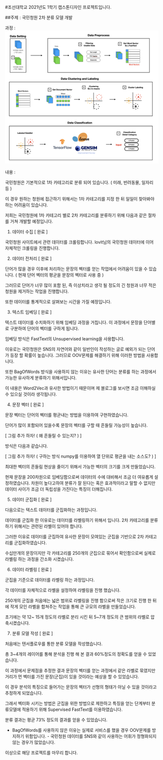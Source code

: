 #조선대학교 2021년도 1학기 캡스톤디자인 프로젝트입니다.

##주제 : 국민청원 2차 분류 모델 개발

과정 : 
![ex_screenshot](./process.png)

내용 :

국민청원은 기본적으로 1차 카테고리로 분류 되어 있습니다. ( 미래, 반려동물, 일자리 등 )

이 경우 원하는 청원에 접근하기 위해서는 1차 카테고리를 지정 한 뒤 일일이 찾아봐야 하는 어려움이 있습니다.

저희는 국민청원에 1차 카테고리 별로 2차 카테고리를 분류하기 위해 다음과 같은 절차를 거쳐 개발할 예정입니다.

1. 데이터 수집 [ 완료 ]

국민청원 사이트에서 관련 데이터를 크롤링합니다. lovit님의 국민청원 데이터에 이어 자체적인 크롤링을 진행합니다.

2. 데이터 전처리 [ 완료 ]

단어가 많을 경우 이후에 처리하는 문장의 벡터를 얻는 작업에서 어려움이 있을 수 있습니다. ( 현재 단어 벡터의 평균을 문장의 벡터로 사용 중 )

그러므로 단어가 너무 많이 포함 된, 즉 이상치라고 생각 될 정도의 긴 청원과 너무 적은 청원을 제거하는 작업을 진행합니다.

또한 데이터를 통계적으로 살펴보는 시간을 가질 예정입니다.

3. 텍스트 임베딩 [ 완료 ]

텍스트 데이터를 수치화하기 위해 임베딩 과정을 거칩니다. 이 과정에서 문장을 단어별로 구분하여 단어의 벡터를 구하게 됩니다.

임베딩 방식은 FastText의 Unsupervised learning을 사용합니다.

이유로는 국민청원은 SNS의 자연어와 같이 일반인이 작성하는 글로 예외가 되는 단어가 등장 할 확률이 높습니다. 그러므로 OOV문제를 해결하기 위해 이러한 방법을 사용합니다.

또한 BagOfWords 방식을 사용하지 않는 이유는 유사한 단어는 분류를 하는 과정에서 가능한 유사하게 분류하기 위해서입니다.

이 내용은 Word2Vec과 유사한 방법이기 때문이며 제 블로그를 보시면 조금 이해하실 수 있으실 것이라 생각됩니다.

4. 문장 벡터 [ 완료 ]

문장 벡터는 단어의 벡터를 평균내는 방법을 이용하여 구현하였습니다.

단어가 많이 포함되어 있을수록 문장의 벡터를 구할 때 흔들릴 가능성이 높습니다.

[ 그림 추가 하자! ( 왜 흔들릴 수 있는지? ) ]

방식은 다음과 같습니다.

[ 그림 추가 하자! ( 구하는 방식 numpy를 이용하여 열 단위로 평균을 내는 소스도? ) ]

최대한 벡터의 흔들림 현상을 줄이기 위해서 가능한 벡터의 크기를 크게 만들었습니다.

현재 문장을 200차원으로 임베딩함으로써 데이터의 수에 대비해서 조금 더 여유롭게 설정하였습니다. 차원이 높다고하여 분류가 잘 된다는 혹은 효과적이라고 말할 수 없지만 데이터 사이가 조금 더 독립성을 가진다는 특징이 더해집니다.

5. 데이터 군집화 [ 완료 ]

다음으로는 텍스트 데이터를 군집화하는 과정입니다.

데이터를 군집화 한 이유로는 데이터를 라벨링하기 위해서 입니다. 2차 카테고리를 분류하기 위해서는 관련된 라벨이 있어야 합니다.

그러한 이유로 데이터를 군집하여 유사한 문장이 모여있는 군집을 기반으로 2차 카테고리를 군집화하였습니다.

수십만개의 문장이지만 각 카테고리를 250개의 군집으로 묶어서 확인함으로써 실제로 라벨링 하는 과정을 간소화 시켰습니다.

6. 데이터 라벨링 [ 완료 ]

군집을 기준으로 데이터를 라벨링 하는 과정입니다.

각 데이터를 자체적으로 라벨을 설정하여 라벨링을 진행 했습니다.

250개의 군집을 처음에는 넓은 범위로 라벨링을 진행 함으로써 작은 크기로 진행 한 뒤에 작게 모인 라벨을 합쳐주는 작업을 통해 큰 규모의 라벨을 만들었습니다.

초기에는 약 12~ 15개 정도의 라벨로 분리 시킨 뒤 5~7개 정도의 큰 범위의 라벨로 압축시켰습니다.

7. 분류 모델 작성 [ 완료 ]

처음에는 텐서플로우를 통한 분류 모델을 작성했습니다.

총 3~4개의 레이어를 통해 분석을 진행 해 본 결과 60%정도의 정확도를 얻을 수 있었습니다.

이 과정에서 문제점을 추정한 결과 문장의 벡터를 얻는 과정에서 같은 라벨로 묶였지만 거리가 먼 벡터를 가진 문장(군집)이 있을 것이라는 예상을 할 수 있었습니다.

이 경우 분석의 특징으로 들어가는 문장의 벡터가 선형의 형태가 아닐 수 있을 것이라고 추정하게 되었습니다.

그래서 벡터화 시키는 방법은 군집을 위한 방법으로 제한하고 특징을 얻는 단계부터 분류모델에 적용하기 위해 Supervised FastText를 이용하였습니다.

분류 결과는 평균 73% 정도의 결과를 얻을 수 있었습니다.

* BagOfWords를 사용하지 않은 이유는 실제로 서비스를 했을 경우 OOV문제를 방지하기 위함입니다. - 국민청원 데이터를 SNS와 같이 사용하는 어휘가 정형화되지 않는 경우가 많았습니다.

이상으로 해당 프로젝트를 마무리 합니다.


